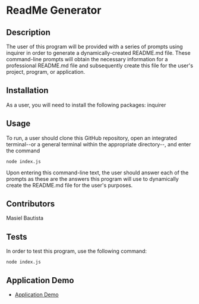 # ReadMe Generator

## Description
The user of this program will be provided with a series of prompts using inquirer in order to generate a dynamically-created README.md file. These command-line prompts will obtain the necessary information for a professional README.md file and subsequently create this file for the user's project, program, or application.

## Installation
As a user, you will need to install the following packages: inquirer

## Usage
To run, a user should clone this GitHub repository, open an integrated terminal--or a general terminal within the appropriate directory--, and enter the command

<code>node index.js</code>

Upon entering this command-line text, the user should answer each of the prompts as these are the answers this program will use to dynamically create the README.md file for the user's purposes.

## Contributors
Masiel Bautista

## Tests
In order to test this program, use the following command:

<code>node index.js</code>

## Application Demo
* [Application Demo](readme.gif)
